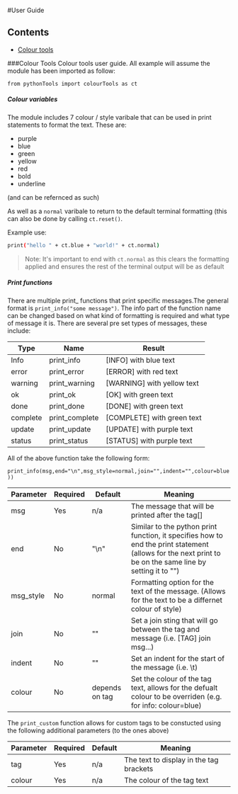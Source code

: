 #User Guide
## Contents
- [Colour tools]()

###Colour Tools
Colour tools user guide.
All example will assume the module has been imported as follow:

`from pythonTools import colourTools as ct`

##### Colour variables
The module includes 7 colour / style varibale that can be used in print statements to format the text. These are:
- purple
- blue
- green
- yellow
- red
- bold
- underline

(and can be refernced as such)

As well as a `normal` varibale to return to the default terminal formatting (this can also be done by calling `ct.reset()`. 

Example use:
```bash
print("hello " + ct.blue + "world!" + ct.normal)
```
> Note: It's important to end with `ct.normal` as this clears the formatting applied and ensures the rest of the terminal output will be as default

##### Print functions
There are multiple print_ functions that print specific messages.The general format is `print_info("some message")`. The info part of the function name can be changed based on what kind of formatting is required and what type of message it is. There are several pre set types of messages, these include:

Type | Name | Result
--- | --- | --- 
Info|print_info|[INFO] with blue text
error|print_error|[ERROR] with red text
warning|print_warning|[WARNING] with yellow text
ok|print_ok|[OK] with green text
done|print_done|[DONE] with green text
complete|print_complete|[COMPLETE] with green text
update|print_update|[UPDATE] with purple text
status|print_status|[STATUS] with purple text

All of the above function take the following form:

`print_info(msg,end="\n",msg_style=normal,join="",indent="",colour=blue))`

Parameter|Required|Default|Meaning
---|---|---|---
msg|Yes|n/a|The message that will be printed after the tag[]
end|No|"\n"|Similar to the python print function, it specifies how to end the print statement (allows for the next print to be on the same line by setting it to "")
msg_style|No|normal|Formatting option for the text of the message. (Allows for the text to be a differnet colour of style)
join|No|""|Set a join sting that will go between the tag and message (i.e. [TAG] join msg...)
indent|No|""|Set an indent for the start of the message (i.e. \t)
colour|No|depends on tag|Set the colour of the tag text, allows for the defualt colour to be overriden (e.g. for info: colour=blue)

The `print_custom` function allows for custom tags to be constucted using the following additional parameters (to the ones above)

|Parameter|Required|Default|Meaning
---|---|---|---
tag|Yes|n/a|The text to display in the tag brackets
colour|Yes|n/a|The colour of the tag text